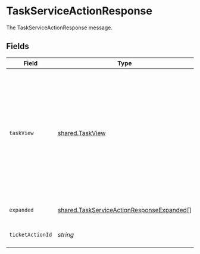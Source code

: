 # TaskServiceActionResponse

The TaskServiceActionResponse message.


## Fields

| Field                                                                                                                                                                                            | Type                                                                                                                                                                                             | Required                                                                                                                                                                                         | Description                                                                                                                                                                                      |
| ------------------------------------------------------------------------------------------------------------------------------------------------------------------------------------------------ | ------------------------------------------------------------------------------------------------------------------------------------------------------------------------------------------------ | ------------------------------------------------------------------------------------------------------------------------------------------------------------------------------------------------ | ------------------------------------------------------------------------------------------------------------------------------------------------------------------------------------------------ |
| `taskView`                                                                                                                                                                                       | [shared.TaskView](../../../sdk/models/shared/taskview.md)                                                                                                                                        | :heavy_minus_sign:                                                                                                                                                                               | Contains a task and JSONPATH expressions that describe where in the expanded array related objects are located. This view can be used to display a fully-detailed dashboard of task information. |
| `expanded`                                                                                                                                                                                       | [shared.TaskServiceActionResponseExpanded](../../../sdk/models/shared/taskserviceactionresponseexpanded.md)[]                                                                                    | :heavy_minus_sign:                                                                                                                                                                               | The expanded field.                                                                                                                                                                              |
| `ticketActionId`                                                                                                                                                                                 | *string*                                                                                                                                                                                         | :heavy_minus_sign:                                                                                                                                                                               | The ticketActionId field.                                                                                                                                                                        |